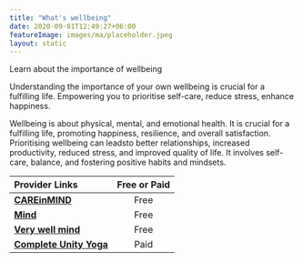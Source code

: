 ```yaml
---
title: "What's wellbeing"
date: 2020-09-01T12:49:27+06:00
featureImage: images/ma/placeholder.jpeg
layout: static
---
```


Learn about the importance of wellbeing

Understanding the importance of your own wellbeing is crucial for a fulfilling life. Empowering you to prioritise self-care, reduce stress, enhance happiness.

Wellbeing is about physical, mental, and emotional health. It is crucial for a fulfilling life, promoting happiness, resilience, and overall satisfaction. Prioritising wellbeing can leadsto better relationships, increased productivity, reduced stress, and improved quality of life. It involves self-care, balance, and fostering positive habits and mindsets.

| Provider Links      | Free or Paid  |  
| :-----------          | :--------------:      |  
| [**CAREinMIND**](https://careinmind.com.au/blog/what-is-wellbeing-and-why-is-it-important/) | Free | 
| [**Mind**](https://www.mind.org.uk/information-support/tips-for-everyday-living/relaxation/relaxation-tips/) | Free  | 
| [**Very well mind**](https://www.verywellmind.com/improve-psychological-well-being-4177330) | Free  | 
| [**Complete Unity Yoga**](https://completeunityyoga.com/) | Paid | 
  

<br/><br/>






